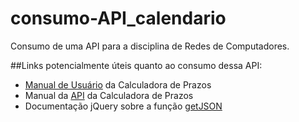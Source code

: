 # consumo-API_calendario
Consumo de uma API para a disciplina de Redes de Computadores.

##Links potencialmente úteis quanto ao consumo dessa API:
- [Manual de Usuário](https://elekto.com.br/Blog/ManualDoUsuarioDaCalculadoraDePrazos) da Calculadora de Prazos
- Manual da [API](https://elekto.com.br/Blog/ComoConsumirApiDeCalendarios) da Calculadora de Prazos
- Documentação jQuery sobre a função [getJSON](https://api.jquery.com/jQuery.getJSON)
